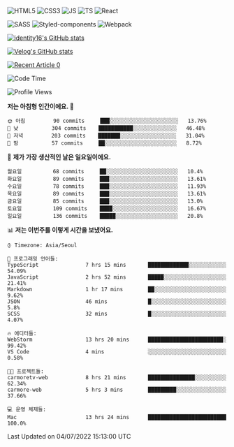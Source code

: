 ![HTML5](https://img.shields.io/badge/html5-E34F26?style=for-the-badge&logo=html5&logoColor=white)
![CSS3](https://img.shields.io/badge/css3-1572B6?style=for-the-badge&logo=css3&logoColor=white)
![JS](https://img.shields.io/badge/javascript-F7DF1E?style=for-the-badge&logo=javascript&logoColor=black)
![TS](https://img.shields.io/badge/typescript-3178C6?style=for-the-badge&logo=typescript&logoColor=white)
![React](https://img.shields.io/badge/react-61DAFB?style=for-the-badge&logo=javascript&logoColor=black)

![SASS](https://img.shields.io/badge/sass-CC6699?style=for-the-badge&logo=sass&logoColor=white)
![Styled-components](https://img.shields.io/badge/styled_components-DB7093?style=for-the-badge&logo=styled-components&logoColor=white)
![Webpack](https://img.shields.io/badge/webpack-8DD6F9?style=for-the-badge&logo=webpack&logoColor=black)

[![identity16's GitHub stats](https://github-readme-stats.vercel.app/api?username=identity16&theme=graywhite&show_icons=true)](https://github.com/anuraghazra/github-readme-stats)

[![Velog's GitHub stats](https://velog-readme-stats.vercel.app/api?name=identity16)](https://velog-readme-stats.vercel.app/api/redirect?name=identity16)

<a target="_blank" href="https://github-readme-medium-recent-article.vercel.app/medium/@identity16/0"><img src="https://github-readme-medium-recent-article.vercel.app/medium/@identity16/0" alt="Recent Article 0"></a>

<!--START_SECTION:waka-->
![Code Time](http://img.shields.io/badge/Code%20Time-0%20secs-blue)

![Profile Views](http://img.shields.io/badge/Profile%20Views-5-blue)

**저는 아침형 인간이에요. 🐤** 

```text
🌞 아침         90 commits     ███░░░░░░░░░░░░░░░░░░░░░░   13.76% 
🌆 낮　         304 commits    ███████████░░░░░░░░░░░░░░   46.48% 
🌃 저녁         203 commits    ███████░░░░░░░░░░░░░░░░░░   31.04% 
🌙 밤　         57 commits     ██░░░░░░░░░░░░░░░░░░░░░░░   8.72%

```
📅 **제가 가장 생산적인 날은 일요일이에요.** 

```text
월요일          68 commits     ██░░░░░░░░░░░░░░░░░░░░░░░   10.4% 
화요일          89 commits     ███░░░░░░░░░░░░░░░░░░░░░░   13.61% 
수요일          78 commits     ███░░░░░░░░░░░░░░░░░░░░░░   11.93% 
목요일          89 commits     ███░░░░░░░░░░░░░░░░░░░░░░   13.61% 
금요일          85 commits     ███░░░░░░░░░░░░░░░░░░░░░░   13.0% 
토요일          109 commits    ████░░░░░░░░░░░░░░░░░░░░░   16.67% 
일요일          136 commits    █████░░░░░░░░░░░░░░░░░░░░   20.8%

```


📊 **저는 이번주를 이렇게 시간을 보냈어요.** 

```text
⌚︎ Timezone: Asia/Seoul

💬 프로그래밍 언어들: 
TypeScript               7 hrs 15 mins       █████████████░░░░░░░░░░░░   54.09% 
JavaScript               2 hrs 52 mins       █████░░░░░░░░░░░░░░░░░░░░   21.41% 
Markdown                 1 hr 17 mins        ██░░░░░░░░░░░░░░░░░░░░░░░   9.62% 
JSON                     46 mins             █░░░░░░░░░░░░░░░░░░░░░░░░   5.8% 
SCSS                     32 mins             █░░░░░░░░░░░░░░░░░░░░░░░░   4.07%

🔥 에디터들: 
WebStorm                 13 hrs 20 mins      ████████████████████████░   99.42% 
VS Code                  4 mins              ░░░░░░░░░░░░░░░░░░░░░░░░░   0.58%

🐱‍💻 프로젝트들: 
carmoretv-web            8 hrs 21 mins       ███████████████░░░░░░░░░░   62.34% 
carmore-web              5 hrs 3 mins        █████████░░░░░░░░░░░░░░░░   37.66%

💻 운영 체제들: 
Mac                      13 hrs 24 mins      █████████████████████████   100.0%

```


 Last Updated on 04/07/2022 15:13:00 UTC
<!--END_SECTION:waka-->

